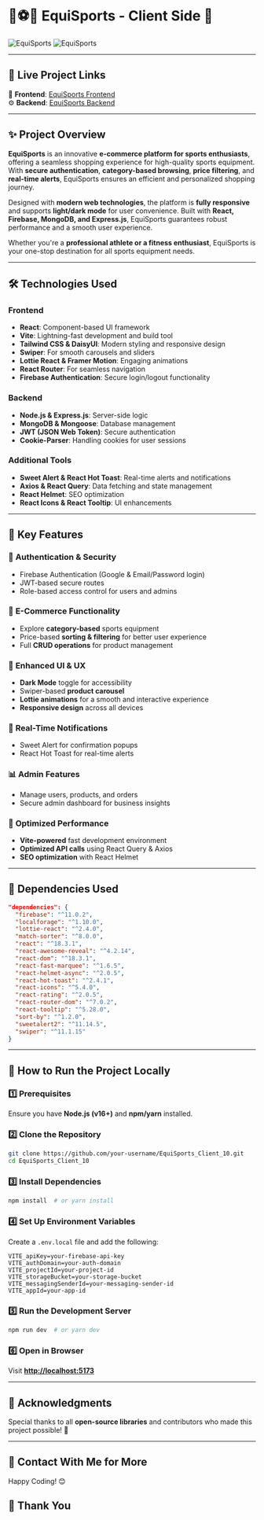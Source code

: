 
# 🏀⚽🎾 EquiSports - Client Side 🚀  

![EquiSports](https://i.ibb.co.com/LXHdMPSz/Screenshot-1.png) 
![EquiSports](https://i.ibb.co.com/Djrzsb3/Screenshot-2.png) 

---

## 🔗 Live Project Links  

🎨 **Frontend**: [EquiSports Frontend](https://equi-sports-414e7.web.app/)  
⚙️ **Backend**: [EquiSports Backend](https://b10-a10-equi-sports-server.vercel.app/)  

---

## ✨ Project Overview  

**EquiSports** is an innovative **e-commerce platform for sports enthusiasts**, offering a seamless shopping experience for high-quality sports equipment. With **secure authentication**, **category-based browsing**, **price filtering**, and **real-time alerts**, EquiSports ensures an efficient and personalized shopping journey.  

Designed with **modern web technologies**, the platform is **fully responsive** and supports **light/dark mode** for user convenience. Built with **React, Firebase, MongoDB, and Express.js**, EquiSports guarantees robust performance and a smooth user experience.  

Whether you're a **professional athlete or a fitness enthusiast**, EquiSports is your one-stop destination for all sports equipment needs.  

---

## 🛠️ Technologies Used  

### **Frontend**  
- **React**: Component-based UI framework  
- **Vite**: Lightning-fast development and build tool  
- **Tailwind CSS & DaisyUI**: Modern styling and responsive design  
- **Swiper**: For smooth carousels and sliders  
- **Lottie React & Framer Motion**: Engaging animations  
- **React Router**: For seamless navigation  
- **Firebase Authentication**: Secure login/logout functionality  

### **Backend**  
- **Node.js & Express.js**: Server-side logic  
- **MongoDB & Mongoose**: Database management  
- **JWT (JSON Web Token)**: Secure authentication  
- **Cookie-Parser**: Handling cookies for user sessions  

### **Additional Tools**  
- **Sweet Alert & React Hot Toast**: Real-time alerts and notifications  
- **Axios & React Query**: Data fetching and state management  
- **React Helmet**: SEO optimization  
- **React Icons & React Tooltip**: UI enhancements  

---

## 🌟 Key Features  

### 🔐 **Authentication & Security**  
- Firebase Authentication (Google & Email/Password login)  
- JWT-based secure routes  
- Role-based access control for users and admins  

### 🛒 **E-Commerce Functionality**  
- Explore **category-based** sports equipment  
- Price-based **sorting & filtering** for better user experience  
- Full **CRUD operations** for product management  

### 🎨 **Enhanced UI & UX**  
- **Dark Mode** toggle for accessibility  
- Swiper-based **product carousel**  
- **Lottie animations** for a smooth and interactive experience  
- **Responsive design** across all devices  

### 📢 **Real-Time Notifications**  
- Sweet Alert for confirmation popups  
- React Hot Toast for real-time alerts  

### 📊 **Admin Features**  
- Manage users, products, and orders  
- Secure admin dashboard for business insights  

### 🔄 **Optimized Performance**  
- **Vite-powered** fast development environment  
- **Optimized API calls** using React Query & Axios  
- **SEO optimization** with React Helmet  

---

## 📜 Dependencies Used  

```json
"dependencies": {
  "firebase": "^11.0.2",
  "localforage": "^1.10.0",
  "lottie-react": "^2.4.0",
  "match-sorter": "^8.0.0",
  "react": "^18.3.1",
  "react-awesome-reveal": "^4.2.14",
  "react-dom": "^18.3.1",
  "react-fast-marquee": "^1.6.5",
  "react-helmet-async": "^2.0.5",
  "react-hot-toast": "^2.4.1",
  "react-icons": "^5.4.0",
  "react-rating": "^2.0.5",
  "react-router-dom": "^7.0.2",
  "react-tooltip": "^5.28.0",
  "sort-by": "^1.2.0",
  "sweetalert2": "^11.14.5",
  "swiper": "^11.1.15"
}
```

---

## 🚀 How to Run the Project Locally  

### 1️⃣ Prerequisites  
Ensure you have **Node.js (v16+)** and **npm/yarn** installed.  

### 2️⃣ Clone the Repository  
```sh
git clone https://github.com/your-username/EquiSports_Client_10.git
cd EquiSports_Client_10
```

### 3️⃣ Install Dependencies  
```sh
npm install  # or yarn install
```

### 4️⃣ Set Up Environment Variables  
Create a `.env.local` file and add the following:  

```env
VITE_apiKey=your-firebase-api-key
VITE_authDomain=your-auth-domain
VITE_projectId=your-project-id
VITE_storageBucket=your-storage-bucket
VITE_messagingSenderId=your-messaging-sender-id
VITE_appId=your-app-id
```

### 5️⃣ Run the Development Server  
```sh
npm run dev  # or yarn dev
```

### 6️⃣ Open in Browser  
Visit **[http://localhost:5173](http://localhost:5173)**  

---

## 🙌 Acknowledgments  

Special thanks to all **open-source libraries** and contributors who made this project possible! 💜  

---

## 📧 Contact With Me for More
Happy Coding! 😊

## 🤝 Thank You
